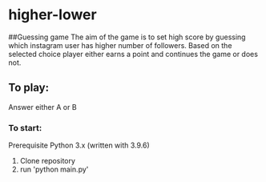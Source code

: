 # higher-lower
##Guessing game
The aim of the game is to set high score by guessing which instagram user has higher number of followers.
Based on the selected choice player either earns a point and continues the game or does not. 

## To play:
Answer either A or B

### To start:
Prerequisite Python 3.x (written with 3.9.6)
1. Clone repository
2. run 'python main.py'
